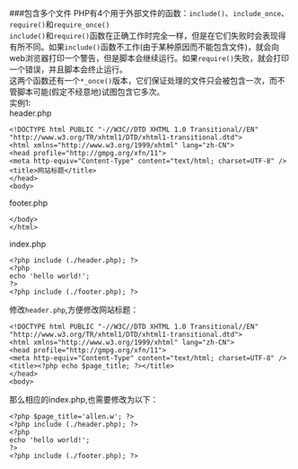 ###包含多个文件
PHP有4个用于外部文件的函数：`include()`、`include_once`、`require()`和`require_once()`    
`include()`和`require()`函数在正确工作时完全一样，但是在它们失败时会表现得有所不同。如果`include()`函数不工作(由于某种原因而不能包含文件)，就会向web浏览器打印一个警告，但是脚本会继续运行。如果`require()`失败，就会打印一个错误，并且脚本会终止运行。   
这两个函数还有一个`*_once()`版本，它们保证处理的文件只会被包含一次，而不管脚本可能(假定不经意地)试图包含它多次。   
实例1:    
header.php

    <!DOCTYPE html PUBLIC "-//W3C//DTD XHTML 1.0 Transitional//EN" "http://www.w3.org/TR/xhtml1/DTD/xhtml1-transitional.dtd">
    <html xmlns="http://www.w3.org/1999/xhtml" lang="zh-CN">
    <head profile="http://gmpg.org/xfn/11">
    <meta http-equiv="Content-Type" content="text/html; charset=UTF-8" />
    <title>网站标题</title>
    </head>
    <body>

footer.php

    </body>
    </html>

index.php

    <?php include (./header.php); ?>
    <?php
    echo 'hello world!';
    ?>
    <?php include (./footer.php); ?>

修改`header.php`,方便修改网站标题：

    <!DOCTYPE html PUBLIC "-//W3C//DTD XHTML 1.0 Transitional//EN" "http://www.w3.org/TR/xhtml1/DTD/xhtml1-transitional.dtd">
    <html xmlns="http://www.w3.org/1999/xhtml" lang="zh-CN">
    <head profile="http://gmpg.org/xfn/11">
    <meta http-equiv="Content-Type" content="text/html; charset=UTF-8" />
    <title><?php echo $page_title; ?></title>
    </head>
    <body>

那么相应的index.php,也需要修改为以下：

    <?php $page_title='allen.w'; ?>
    <?php include (./header.php); ?>
    <?php
    echo 'hello world!';
    ?>
    <?php include (./footer.php); ?>
